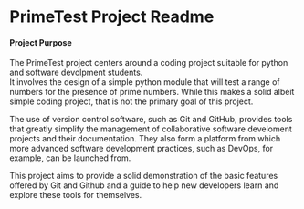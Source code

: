 # PrimeTest Project Readme

#### Project Purpose

The PrimeTest project centers around a coding project suitable for python and software devolpment students.   
It involves the design of a simple python module that will test a range of numbers for the presence of prime 
numbers.   While this makes a solid albeit simple coding project, that is not the primary goal of this project.

The use of version control software, such as Git and GitHub, provides tools that greatly simplify the management 
of collaborative software develoment projects and their documentation.   They also form a platform from which 
more advanced software development practices, such as DevOps, for example, can be launched from.

This project aims to provide a solid demonstration of the basic features offered by Git and Github and 
a guide to help new developers learn and explore these tools for themselves.